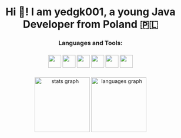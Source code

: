 <h1 align="center">Hi 👋! I am yedgk001, a young Java Developer from Poland 🇵🇱</h1>

###

<h3 align="center">Languages and Tools:</h3>

###

<div align="center">
  <img src="https://img.shields.io/static/v1?message=Maven&logo=maven&label=&color=FF0000&logoColor=white&labelColor=&style=for-the-badge" height="35"/>
  <img src="https://img.shields.io/static/v1?message=Gradle&logo=gradle&label=&color=9146FF&logoColor=white&labelColor=&style=for-the-badge" height="35"/>
  <img src="https://img.shields.io/static/v1?message=Kotlin&logo=kotlin&label=&color=E4405F&logoColor=white&labelColor=&style=for-the-badge" height="35"/>
  <img src="https://img.shields.io/static/v1?message=Java&logo=java&label=&color=7289DA&logoColor=white&labelColor=&style=for-the-badge" height="35"/>
  <img src="https://img.shields.io/static/v1?message=Git&logo=git&label=&color=D14836&logoColor=white&labelColor=&style=for-the-badge" height="35"/>
  <img src="https://img.shields.io/static/v1?message=jetbrains&logo=jetbrains&label=&color=D14836&logoColor=white&labelColor=&style=for-the-badge" height="35"/>
</div>

###

<div align="center">
  <img src="https://github-readme-stats.vercel.app/api?username=yedgk001&hide_title=false&hide_rank=false&show_icons=true&include_all_commits=true&count_private=true&disable_animations=false&theme=tokyonight&locale=en&hide_border=false" height="150" alt="stats graph"/>
  <img src="https://github-readme-stats.vercel.app/api/top-langs?username=yedgk001&locale=en&hide_title=false&layout=compact&card_width=320&langs_count=5&theme=tokyonight&hide_border=false" height="150" alt="languages graph"  />
</div>
